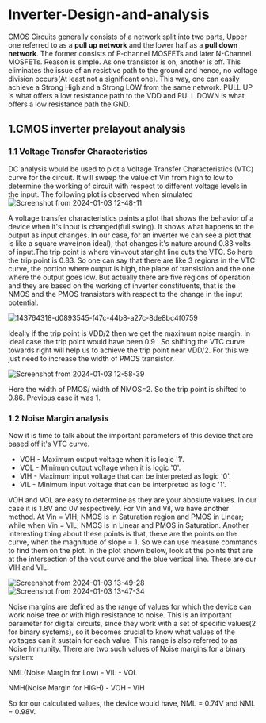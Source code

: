 # Inverter-Design-and-analysis
CMOS Circuits generally consists of a network split into two parts, Upper one referred to as a **pull up network** and the lower half as a **pull down network**. The former consists of P-channel MOSFETs and later N-Channel MOSFETs. Reason is simple. As one transistor is on, another is off. This eliminates the issue of an resistive path to the ground and hence, no voltage division occurs(At least not a significant one). This way, one can easily achieve a Strong High and a Strong LOW from the same network. PULL UP is what offers a low resistance path to the VDD and PULL DOWN is what offers a low resistance path the GND.

## 1.CMOS inverter prelayout analysis
### 1.1 Voltage Transfer Characteristics
DC analysis would be used to plot a Voltage Transfer Characteristics (VTC) curve for the circuit. It will sweep the value of Vin from high to low to determine the working of circuit with respect to different voltage levels in the input. The following plot is observed when simulated 
![Screenshot from 2024-01-03 12-48-11](https://github.com/K-shejuti/Inverter-Design-and-analysis/assets/152790020/c8b1eaae-658a-4ec0-9266-b37eb04ce82b)

A voltage transfer characteristics paints a plot that shows the behavior of a device when it's input is changed(full swing). It shows what happens to the output as input changes. In our case, for an inverter we can see a plot that is like a square wave(non ideal), that changes it's nature around 0.83 volts of input.The trip point is where vin=vout staright line cuts the VTC. So here the trip point is 0.83. So one can say that there are like 3 regions in the VTC curve, the portion where output is high, the place of transistion and the one where the output goes low. But actually there are five regions of operation and they are based on the working of inverter constituents, that is the NMOS and the PMOS transistors with respect to the change in the input potential.

![143764318-d0893545-f47c-44b8-a27c-8de8bc4f0759](https://github.com/K-shejuti/Inverter-Design-and-analysis/assets/152790020/4686bf1c-2d64-4fde-ad4a-d69af84029f1)

Ideally if the trip point is VDD/2 then we get the maximum noise margin. In ideal case the trip point would have been 0.9 . So shifting the VTC curve towards right will help us to achieve the trip point near VDD/2. For this we just need to increase the width of PMOS transistor.

![Screenshot from 2024-01-03 12-58-39](https://github.com/K-shejuti/Inverter-Design-and-analysis/assets/152790020/37980946-dfa7-4a99-8c5c-239861ebb45c)

Here the width of PMOS/ width of NMOS=2. So the trip point is shifted to 0.86. Previous case it was 1.
### 1.2 Noise Margin analysis

Now it is time to talk about the important parameters of this device that are based off it's VTC curve. 
- VOH - Maximum output voltage when it is logic '1'.
- VOL - Minimun output voltage when it is logic '0'.
- VIH - Maximum input voltage that can be interpreted as logic '0'.
- VIL - Minimum input voltage that can be interpreted as logic '1'.
  
VOH and VOL are easy to determine as they are your aboslute values. In our case it is 1.8V and 0V respectively. For Vih and Vil, we have another method. At Vin = VIH, NMOS is in Saturation region and PMOS in Linear; while when Vin = VIL, NMOS is in Linear and PMOS in Saturation. Another interesting thing about these points is that, these are the points on the curve, when the magnitude of slope = 1. So we can use measure commands to find them on the plot. In the plot shown below, look at the points that are at the intersection of the vout curve and the blue vertical line. These are our VIH and VIL.

![Screenshot from 2024-01-03 13-49-28](https://github.com/K-shejuti/Inverter-Design-and-analysis/assets/152790020/56359f12-a2c7-450f-840e-883d0c3744c2) ![Screenshot from 2024-01-03 13-47-34](https://github.com/K-shejuti/Inverter-Design-and-analysis/assets/152790020/8eff866f-78d1-4fa5-95ce-d044858e0f61)

Noise margins are defined as the range of values for which the device can work noise free or with high resistance to noise. This is an important parameter for digital circuits, since they work with a set of specific values(2 for binary systems), so it becomes crucial to know what values of the voltages can it sustain for each value. This range is also referred to as Noise Immunity. There are two such values of Noise margins for a binary system:

NML(Noise Margin for Low) - VIL - VOL

NMH(Noise Margin for HIGH) - VOH - VIH

So for our calculated values, the device would have, NML = 0.74V and NML = 0.98V.










